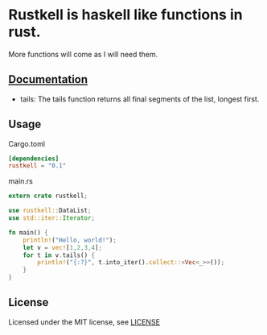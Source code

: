 # Rustkell is haskell like functions in rust.

More functions will come as I will need them.

## [Documentation](https://docs.rs/rustkell/0.1.0/rustkell/)


* tails: The tails function returns all final segments of the list, longest first.


## Usage
Cargo.toml
```toml
[dependencies]
rustkell = "0.1"
```

main.rs
```rust
extern crate rustkell;

use rustkell::DataList;
use std::iter::Iterator;

fn main() {
    println!("Hello, world!");
    let v = vec![1,2,3,4];
    for t in v.tails() {
        println!("{:?}", t.into_iter().collect::<Vec<_>>());
    }
}
```

## License

Licensed under the MIT license, see [LICENSE](LICENSE)
